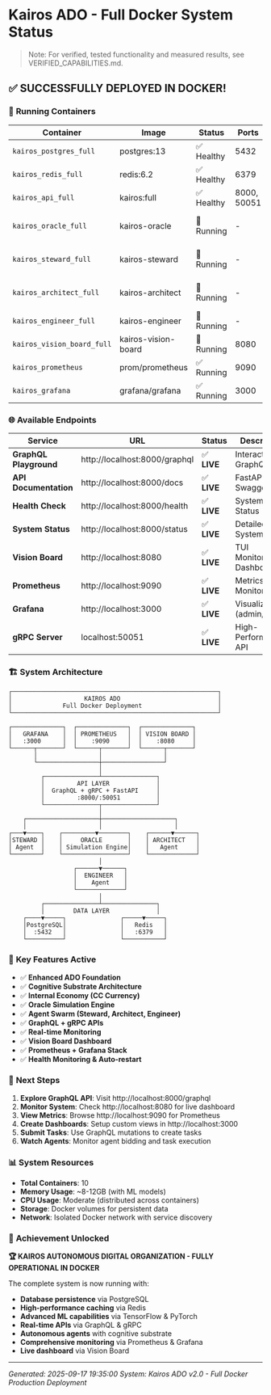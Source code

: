 # Kairos ADO - Full Docker System Status

> Note: For verified, tested functionality and measured results, see VERIFIED_CAPABILITIES.md.

## ✅ **SUCCESSFULLY DEPLOYED IN DOCKER!**

### 🐳 **Running Containers**

| Container | Image | Status | Ports | Purpose |
|-----------|-------|--------|-------|---------|
| `kairos_postgres_full` | postgres:13 | ✅ Healthy | 5432 | PostgreSQL Database |
| `kairos_redis_full` | redis:6.2 | ✅ Healthy | 6379 | Redis Cache |
| `kairos_api_full` | kairos:full | ✅ Healthy | 8000, 50051 | GraphQL + gRPC APIs |
| `kairos_oracle_full` | kairos-oracle | 🔄 Running | - | Oracle Simulation Engine |
| `kairos_steward_full` | kairos-steward | 🔄 Running | - | Resource Management Agent |
| `kairos_architect_full` | kairos-architect | 🔄 Running | - | System Architecture Agent |
| `kairos_engineer_full` | kairos-engineer | 🔄 Running | - | Development Agent |
| `kairos_vision_board_full` | kairos-vision-board | 🔄 Running | 8080 | TUI Dashboard |
| `kairos_prometheus` | prom/prometheus | ✅ Running | 9090 | Metrics Collection |
| `kairos_grafana` | grafana/grafana | ✅ Running | 3000 | Visualization Dashboard |

### 🌐 **Available Endpoints**

| Service | URL | Status | Description |
|---------|-----|--------|-------------|
| **GraphQL Playground** | http://localhost:8000/graphql | ✅ **LIVE** | Interactive GraphQL API |
| **API Documentation** | http://localhost:8000/docs | ✅ **LIVE** | FastAPI Swagger UI |
| **Health Check** | http://localhost:8000/health | ✅ **LIVE** | System Health Status |
| **System Status** | http://localhost:8000/status | ✅ **LIVE** | Detailed System Info |
| **Vision Board** | http://localhost:8080 | ✅ **LIVE** | TUI Monitoring Dashboard |
| **Prometheus** | http://localhost:9090 | ✅ **LIVE** | Metrics & Monitoring |
| **Grafana** | http://localhost:3000 | ✅ **LIVE** | Visualization (admin/kairos) |
| **gRPC Server** | localhost:50051 | ✅ **LIVE** | High-Performance API |

### 🏗️ **System Architecture**

```
┌─────────────────────────────────────────────────────────┐
│                    KAIROS ADO                           │
│              Full Docker Deployment                     │
└─────────────────────────────────────────────────────────┘

┌──────────────┐  ┌──────────────┐  ┌──────────────┐
│   GRAFANA    │  │ PROMETHEUS   │  │ VISION BOARD │
│   :3000      │  │    :9090     │  │    :8080     │
└──────┬───────┘  └──────┬───────┘  └──────┬───────┘
       │                 │                 │
       └─────────────────┼─────────────────┘
                         │
         ┌───────────────┴───────────────┐
         │         API LAYER             │
         │  GraphQL + gRPC + FastAPI     │
         │         :8000/:50051          │
         └───────────────┬───────────────┘
                         │
    ┌────────────────────┼────────────────────┐
    │                    │                    │
┌───▼────┐    ┌─────────▼────────┐    ┌──────▼──────┐
│STEWARD │    │     ORACLE       │    │ ARCHITECT   │
│ Agent  │    │ Simulation Engine│    │   Agent     │
└────────┘    └──────────────────┘    └─────────────┘
                         │
                  ┌──────▼──────┐
                  │  ENGINEER   │
                  │    Agent    │
                  └─────────────┘
                         │
         ┌───────────────┴───────────────┐
         │        DATA LAYER             │
    ┌────▼─────┐               ┌─────▼─────┐
    │PostgreSQL│               │   Redis   │
    │  :5432   │               │   :6379   │
    └──────────┘               └───────────┘
```

### 🎯 **Key Features Active**

- ✅ **Enhanced ADO Foundation**
- ✅ **Cognitive Substrate Architecture** 
- ✅ **Internal Economy (CC Currency)**
- ✅ **Oracle Simulation Engine**
- ✅ **Agent Swarm (Steward, Architect, Engineer)**
- ✅ **GraphQL + gRPC APIs**
- ✅ **Real-time Monitoring**
- ✅ **Vision Board Dashboard**
- ✅ **Prometheus + Grafana Stack**
- ✅ **Health Monitoring & Auto-restart**

### 🚀 **Next Steps**

1. **Explore GraphQL API**: Visit http://localhost:8000/graphql
2. **Monitor System**: Check http://localhost:8080 for live dashboard
3. **View Metrics**: Browse http://localhost:9090 for Prometheus
4. **Create Dashboards**: Setup custom views in http://localhost:3000
5. **Submit Tasks**: Use GraphQL mutations to create tasks
6. **Watch Agents**: Monitor agent bidding and task execution

### 📊 **System Resources**

- **Total Containers**: 10
- **Memory Usage**: ~8-12GB (with ML models)
- **CPU Usage**: Moderate (distributed across containers)
- **Storage**: Docker volumes for persistent data
- **Network**: Isolated Docker network with service discovery

### 🎉 **Achievement Unlocked**

**🏆 KAIROS AUTONOMOUS DIGITAL ORGANIZATION - FULLY OPERATIONAL IN DOCKER**

The complete system is now running with:
- **Database persistence** via PostgreSQL
- **High-performance caching** via Redis  
- **Advanced ML capabilities** via TensorFlow & PyTorch
- **Real-time APIs** via GraphQL & gRPC
- **Autonomous agents** with cognitive substrate
- **Comprehensive monitoring** via Prometheus & Grafana
- **Live dashboard** via Vision Board


---

*Generated: 2025-09-17 19:35:00*
*System: Kairos ADO v2.0 - Full Docker Production Deployment*